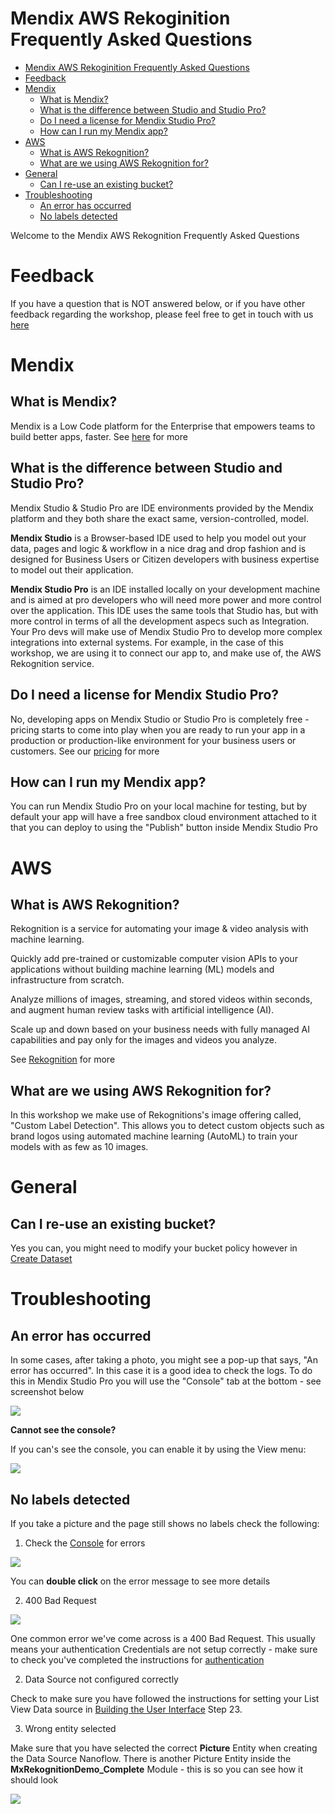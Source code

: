 # Mendix AWS Rekoginition Frequently Asked Questions

- [Mendix AWS Rekoginition Frequently Asked Questions](#mendix-aws-rekoginition-frequently-asked-questions)
- [Feedback](#feedback)
- [Mendix](#mendix)
  - [What is Mendix?](#what-is-mendix)
  - [What is the difference between Studio and Studio Pro?](#what-is-the-difference-between-studio-and-studio-pro)
  - [Do I need a license for Mendix Studio Pro?](#do-i-need-a-license-for-mendix-studio-pro)
  - [How can I run my Mendix app?](#how-can-i-run-my-mendix-app)
- [AWS](#aws)
  - [What is AWS Rekognition?](#what-is-aws-rekognition)
  - [What are we using AWS Rekognition for?](#what-are-we-using-aws-rekognition-for)
- [General](#general)
  - [Can I re-use an existing bucket?](#can-i-re-use-an-existing-bucket)
- [Troubleshooting](#troubleshooting)
  - [An error has occurred](#an-error-has-occurred)
  - [No labels detected](#no-labels-detected)

Welcome to the Mendix AWS Rekognition Frequently Asked Questions

# Feedback
If you have a question that is NOT answered below, or if you have other feedback regarding the workshop, please feel free to get in touch with us [here](https://mendix.com)

# Mendix

## What is Mendix?

Mendix is a Low Code platform for the Enterprise that empowers teams to build better apps, faster. See [here](https://www.mendix.com/) for more

## What is the difference between Studio and Studio Pro?

Mendix Studio & Studio Pro are IDE environments provided by the Mendix platform and they both share the exact same, version-controlled, model.  

**Mendix Studio** is a Browser-based IDE used to help you model out your data, pages and logic & workflow in a nice drag and drop fashion and is designed for Business Users or Citizen developers with business expertise to model out their application.

**Mendix Studio Pro** is an IDE installed locally on your development machine and is aimed at pro developers who will need more power and more control over the application.  This IDE uses the same tools that Studio has, but with more control in terms of all the development aspecs such as Integration. Your Pro devs will make use of Mendix Studio Pro to develop more complex integrations into external systems. For example, in the case of this workshop, we are using it to connect our app to, and make use of, the AWS Rekognition service.

## Do I need a license for Mendix Studio Pro?

No, developing apps on Mendix Studio or Studio Pro is completely free - pricing starts to come into play when you are ready to run your app in a production or production-like environment for your business users or customers. See our [pricing](https://www.mendix.com/pricing/) for more

## How can I run my Mendix app?

You can run Mendix Studio Pro on your local machine for testing, but by default your app will have a free sandbox cloud environment attached to it that you can deploy to using the "Publish" button inside Mendix Studio Pro

# AWS

## What is AWS Rekognition?

Rekognition is a service for automating your image & video analysis with machine learning. 

Quickly add pre-trained or customizable computer vision APIs to your applications without building machine learning (ML) models and infrastructure from scratch.

Analyze millions of images, streaming, and stored videos within seconds, and augment human review tasks with artificial intelligence (AI).

Scale up and down based on your business needs with fully managed AI capabilities and pay only for the images and videos you analyze.

See [Rekognition](https://aws.amazon.com/rekognition/) for more

## What are we using AWS Rekognition for?

In this workshop we make use of Rekognitions's image offering called, "Custom Label Detection". This allows you to detect custom objects such as brand logos using automated machine learning (AutoML) to train your models with as few as 10 images.

# General

## Can I re-use an existing bucket?

Yes you can, you might need to modify your bucket policy however in [Create Dataset](README.md#create-dataset)

# Troubleshooting

## An error has occurred

In some cases, after taking a photo, you might see a pop-up that says, "An error has occurred". In this case it is a good idea to check the logs. To do this in Mendix Studio Pro you will use the "Console" tab at the bottom - see screenshot below

<img src="readme-img/console1.png"/>

**Cannot see the console?**

If you can's see the console, you can enable it by using the View menu:

<img src="readme-img/console2.png"/>

## No labels detected

If you take a picture and the page still shows no labels check the following:

1. Check the [Console](#an-error-has-occurred) for errors

<img src="readme-img/error1.png"/>

You can **double click** on the error message to see more details

2. 400 Bad Request

<img src="readme-img/error2.png"/>

One common error we've come across is a 400 Bad Request. This usually means your authentication Credentials are not setup correctly - make sure to check you've completed the instructions for [authentication](README.md#setting-your-aws-access-and-secret-keys-in-mendix)

2. Data Source not configured correctly

Check to make sure you have followed the instructions for setting your List View Data source in [Building the User Interface](README.md#building-the-user-interface) Step 23.

3. Wrong entity selected

Make sure that you have selected the correct **Picture** Entity when creating the Data Source Nanoflow. There is another Picture Entity inside the **MxRekognitionDemo_Complete** Module - this is so you can see how it should look

<img src="readme-img/error3.png"/>